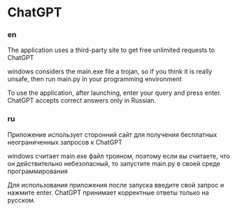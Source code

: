 # ChatGPT

### en
The application uses a third-party site to get free unlimited requests to ChatGPT

windows considers the main.exe file a trojan, so if you think it is really unsafe, then run main.py in your programming environment

To use the application, after launching, enter your query and press enter. ChatGPT accepts correct answers only in Russian.

### ru
Приложение использует сторонний сайт для получения бесплатных неограниченных запросов к ChatGPT

windows считает main.exe файл трояном, поэтому если вы считаете, что он действительно небезопасный, то запустите main.py в своей среде программирования

Для использования приложения после запуска введите свой запрос и нажмите enter. ChatGPT принимает корректные ответы только на русском.
